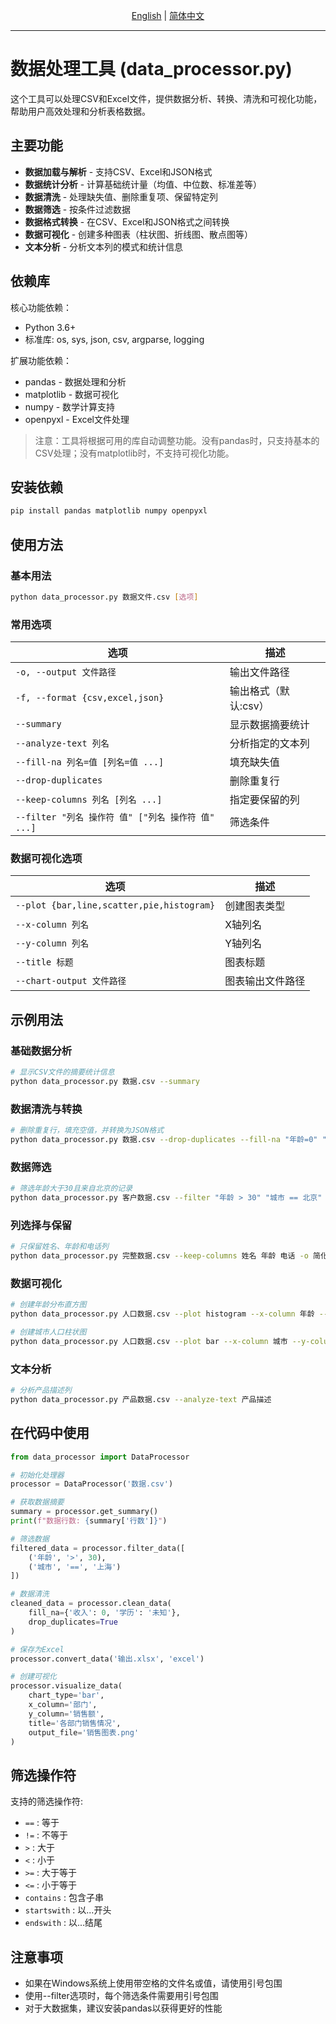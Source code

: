 <p align="center">
  <a href="./README_EN.md">English</a> |
  <a href="./README.md">简体中文</a> 
</p>

----

# 数据处理工具 (data_processor.py)

这个工具可以处理CSV和Excel文件，提供数据分析、转换、清洗和可视化功能，帮助用户高效处理和分析表格数据。

## 主要功能

- **数据加载与解析** - 支持CSV、Excel和JSON格式
- **数据统计分析** - 计算基础统计量（均值、中位数、标准差等）
- **数据清洗** - 处理缺失值、删除重复项、保留特定列
- **数据筛选** - 按条件过滤数据
- **数据格式转换** - 在CSV、Excel和JSON格式之间转换
- **数据可视化** - 创建多种图表（柱状图、折线图、散点图等）
- **文本分析** - 分析文本列的模式和统计信息

## 依赖库

核心功能依赖：
- Python 3.6+
- 标准库: os, sys, json, csv, argparse, logging

扩展功能依赖：
- pandas - 数据处理和分析
- matplotlib - 数据可视化
- numpy - 数学计算支持
- openpyxl - Excel文件处理

> 注意：工具将根据可用的库自动调整功能。没有pandas时，只支持基本的CSV处理；没有matplotlib时，不支持可视化功能。

## 安装依赖

```bash
pip install pandas matplotlib numpy openpyxl
```

## 使用方法

### 基本用法

```bash
python data_processor.py 数据文件.csv [选项]
```

### 常用选项

| 选项 | 描述 |
|------|------|
| `-o, --output 文件路径` | 输出文件路径 |
| `-f, --format {csv,excel,json}` | 输出格式（默认:csv） |
| `--summary` | 显示数据摘要统计 |
| `--analyze-text 列名` | 分析指定的文本列 |
| `--fill-na 列名=值 [列名=值 ...]` | 填充缺失值 |
| `--drop-duplicates` | 删除重复行 |
| `--keep-columns 列名 [列名 ...]` | 指定要保留的列 |
| `--filter "列名 操作符 值" ["列名 操作符 值" ...]` | 筛选条件 |

### 数据可视化选项

| 选项 | 描述 |
|------|------|
| `--plot {bar,line,scatter,pie,histogram}` | 创建图表类型 |
| `--x-column 列名` | X轴列名 |
| `--y-column 列名` | Y轴列名 |
| `--title 标题` | 图表标题 |
| `--chart-output 文件路径` | 图表输出文件路径 |

## 示例用法

### 基础数据分析

```bash
# 显示CSV文件的摘要统计信息
python data_processor.py 数据.csv --summary
```

### 数据清洗与转换

```bash
# 删除重复行，填充空值，并转换为JSON格式
python data_processor.py 数据.csv --drop-duplicates --fill-na "年龄=0" "城市=未知" -o 清洗后数据.json -f json
```

### 数据筛选

```bash
# 筛选年龄大于30且来自北京的记录
python data_processor.py 客户数据.csv --filter "年龄 > 30" "城市 == 北京" -o 筛选结果.csv
```

### 列选择与保留

```bash
# 只保留姓名、年龄和电话列
python data_processor.py 完整数据.csv --keep-columns 姓名 年龄 电话 -o 简化数据.csv
```

### 数据可视化

```bash
# 创建年龄分布直方图
python data_processor.py 人口数据.csv --plot histogram --x-column 年龄 --title "年龄分布" --chart-output 年龄分布.png

# 创建城市人口柱状图
python data_processor.py 人口数据.csv --plot bar --x-column 城市 --y-column 人口数量 --title "各城市人口" --chart-output 城市人口.png
```

### 文本分析

```bash
# 分析产品描述列
python data_processor.py 产品数据.csv --analyze-text 产品描述
```

## 在代码中使用

```python
from data_processor import DataProcessor

# 初始化处理器
processor = DataProcessor('数据.csv')

# 获取数据摘要
summary = processor.get_summary()
print(f"数据行数: {summary['行数']}")

# 筛选数据
filtered_data = processor.filter_data([
    ('年龄', '>', 30),
    ('城市', '==', '上海')
])

# 数据清洗
cleaned_data = processor.clean_data(
    fill_na={'收入': 0, '学历': '未知'},
    drop_duplicates=True
)

# 保存为Excel
processor.convert_data('输出.xlsx', 'excel')

# 创建可视化
processor.visualize_data(
    chart_type='bar',
    x_column='部门',
    y_column='销售额',
    title='各部门销售情况',
    output_file='销售图表.png'
)
```

## 筛选操作符

支持的筛选操作符:
- `==` : 等于
- `!=` : 不等于
- `>` : 大于
- `<` : 小于
- `>=` : 大于等于
- `<=` : 小于等于
- `contains` : 包含子串
- `startswith` : 以...开头
- `endswith` : 以...结尾

## 注意事项

- 如果在Windows系统上使用带空格的文件名或值，请使用引号包围
- 使用--filter选项时，每个筛选条件需要用引号包围
- 对于大数据集，建议安装pandas以获得更好的性能 